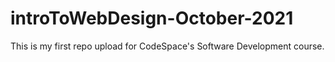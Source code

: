 # introToWebDesign-October-2021
This is my first repo upload for CodeSpace's Software Development course.
